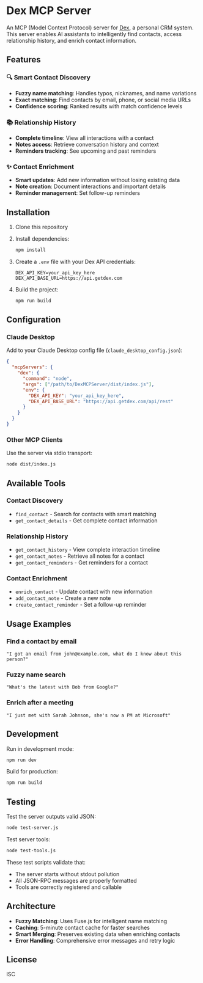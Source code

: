 # Dex MCP Server

An MCP (Model Context Protocol) server for [Dex](https://getdex.com), a personal CRM system. This server enables AI assistants to intelligently find contacts, access relationship history, and enrich contact information.

## Features

### 🔍 Smart Contact Discovery
- **Fuzzy name matching**: Handles typos, nicknames, and name variations
- **Exact matching**: Find contacts by email, phone, or social media URLs
- **Confidence scoring**: Ranked results with match confidence levels

### 📚 Relationship History
- **Complete timeline**: View all interactions with a contact
- **Notes access**: Retrieve conversation history and context
- **Reminders tracking**: See upcoming and past reminders

### ✨ Contact Enrichment
- **Smart updates**: Add new information without losing existing data
- **Note creation**: Document interactions and important details
- **Reminder management**: Set follow-up reminders

## Installation

1. Clone this repository
2. Install dependencies:
   ```bash
   npm install
   ```

3. Create a `.env` file with your Dex API credentials:
   ```env
   DEX_API_KEY=your_api_key_here
   DEX_API_BASE_URL=https://api.getdex.com
   ```

4. Build the project:
   ```bash
   npm run build
   ```

## Configuration

### Claude Desktop

Add to your Claude Desktop config file (`claude_desktop_config.json`):

```json
{
  "mcpServers": {
    "dex": {
      "command": "node",
      "args": ["/path/to/DexMCPServer/dist/index.js"],
      "env": {
        "DEX_API_KEY": "your_api_key_here",
        "DEX_API_BASE_URL": "https://api.getdex.com/api/rest"
      }
    }
  }
}
```

### Other MCP Clients

Use the server via stdio transport:

```bash
node dist/index.js
```

## Available Tools

### Contact Discovery
- `find_contact` - Search for contacts with smart matching
- `get_contact_details` - Get complete contact information

### Relationship History
- `get_contact_history` - View complete interaction timeline
- `get_contact_notes` - Retrieve all notes for a contact
- `get_contact_reminders` - Get reminders for a contact

### Contact Enrichment
- `enrich_contact` - Update contact with new information
- `add_contact_note` - Create a new note
- `create_contact_reminder` - Set a follow-up reminder

## Usage Examples

### Find a contact by email
```
"I got an email from john@example.com, what do I know about this person?"
```

### Fuzzy name search
```
"What's the latest with Bob from Google?"
```

### Enrich after a meeting
```
"I just met with Sarah Johnson, she's now a PM at Microsoft"
```

## Development

Run in development mode:
```bash
npm run dev
```

Build for production:
```bash
npm run build
```

## Testing

Test the server outputs valid JSON:
```bash
node test-server.js
```

Test server tools:
```bash
node test-tools.js
```

These test scripts validate that:
- The server starts without stdout pollution
- All JSON-RPC messages are properly formatted
- Tools are correctly registered and callable

## Architecture

- **Fuzzy Matching**: Uses Fuse.js for intelligent name matching
- **Caching**: 5-minute contact cache for faster searches
- **Smart Merging**: Preserves existing data when enriching contacts
- **Error Handling**: Comprehensive error messages and retry logic

## License

ISC
